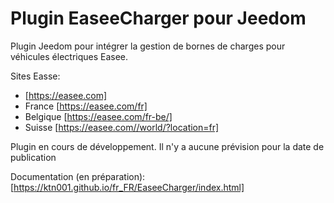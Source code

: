 # Plugin EaseeCharger pour Jeedom

Plugin Jeedom pour intégrer la gestion de bornes de charges pour véhicules électriques Easee.

Sites Easse:
* [https://easee.com]
* France [https://easee.com/fr]
* Belgique [https://easee.com/fr-be/]
* Suisse [https://easee.com//world/?location=fr]

Plugin en cours de développement. Il n'y a aucune prévision pour la date de publication

Documentation (en préparation): [https://ktn001.github.io/fr_FR/EaseeCharger/index.html]
